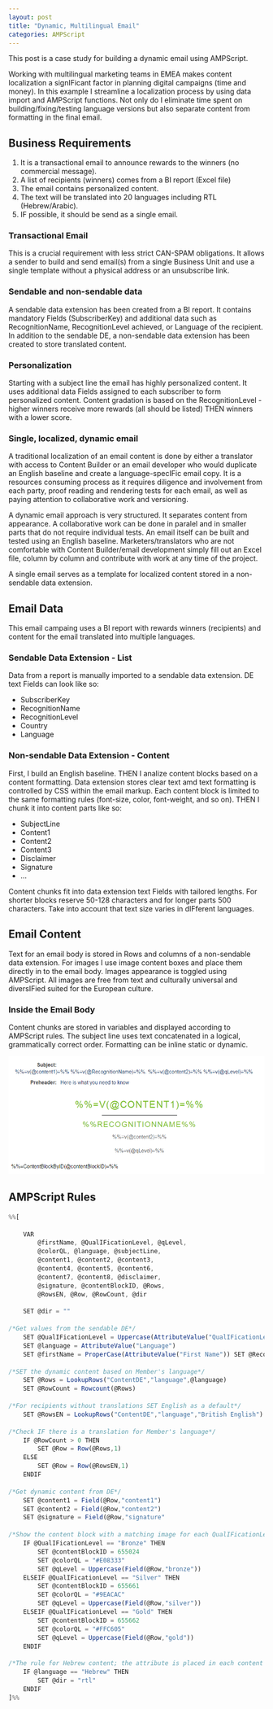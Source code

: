 ```yaml
---
layout: post
title: "Dynamic, Multilingual Email"
categories: AMPScript
---
```


This post is a case study for building a dynamic email using AMPScript.

Working with multilingual marketing teams in EMEA makes content localization a signIFicant factor in planning digital campaigns (time and money). In this example I streamline a localization process by using data import and AMPScript functions. Not only do I eliminate time spent on building/fixing/testing language versions but also separate content from formatting in the final email.

## Business Requirements
1. It is a transactional email to announce rewards to the winners (no commercial message).
2. A list of recipients (winners) comes from a BI report (Excel file)
3. The email contains personalized content.
4. The text will be translated into 20 languages including RTL (Hebrew/Arabic).
5. IF possible, it should be send as a single email.

### Transactional Email
This is a crucial requirement with less strict CAN-SPAM obligations. It allows a sender to build and send email(s) from a single Business Unit and use a single template without a physical address or an unsubscribe link.

### Sendable and non-sendable data
A sendable data extension has been created from a BI report. It contains mandatory Fields (SubscriberKey) and additional data such as RecognitionName, RecognitionLevel achieved, or Language of the recipient.
In addition to the sendable DE, a non-sendable data extension has been created to store translated content.

### Personalization
Starting with a subject line the email has highly personalized content. It uses additional data Fields assigned to each subscriber to form personalized content. Content gradation is based on the RecognitionLevel - higher winners receive more rewards (all should be listed) THEN winners with a lower score.

### Single, localized, dynamic email
A traditional localization of an email content is done by either a translator with access to Content Builder or an email developer who would duplicate an English baseline and create a language-specIFic email copy. It is a resources consuming process as it requires diligence and involvement from each party, proof reading and rendering tests for each email, as well as paying attention to collaborative work and versioning.

A dynamic email approach is very structured. It separates content from appearance. A collaborative work can be done in paralel and in smaller parts that do not require individual tests. An email itself can be built and tested using an English baseline. Marketers/translators who are not comfortable with Content Builder/email development simply fill out an Excel file, column by column and contribute with work at any time of the project.

A single email serves as a template for localized content stored in a non-sendable data extension.


## Email Data

This email campaing uses a BI report with rewards winners (recipients) and content for the email translated into multiple languages.

### Sendable Data Extension - List
Data from a report is manually imported to a sendable data extension. DE text Fields can look like so:
- SubscriberKey
- RecognitionName
- RecognitionLevel
- Country
- Language

### Non-sendable Data Extension - Content
First, I build an English baseline. THEN I analize content blocks based on a content formatting. Data extension stores clear text amd text formatting is controlled by CSS within the email markup. Each content block is limited to the same formatting rules (font-size, color, font-weight, and so on). THEN I chunk it into content parts like so:
- SubjectLine
- Content1
- Content2
- Content3
- Disclaimer
- Signature
- &hellip;

Content chunks fit into data extension text Fields with tailored lengths. For shorter blocks reserve 50-128 characters and for longer parts 500 characters. Take into account that text size varies in dIFferent languages. 

## Email Content
Text for an email body is stored in Rows and columns of a non-sendable data extension. For images I use image content boxes and place them directly in to the email body. Images appearance is toggled using AMPScript. All images are free from text and culturally universal and diversIFied suited for the European culture.

### Inside the Email Body
Content chunks are stored in variables and displayed according to AMPScript rules. The subject line uses text concatenated in a logical, grammatically correct order. 
Formatting can be inline static or dynamic.


![Dynamic Email snapshot](/images/dynamicEmail.png)

## AMPScript Rules

```javascript
%%[
    
    VAR 
        @firstName, @QualIFicationLevel, @qLevel,
        @colorQL, @language, @subjectLine,
        @content1, @content2, @content3,
        @content4, @content5, @content6,
        @content7, @content8, @disclaimer,
        @signature, @contentBlockID, @Rows,
        @RowsEN, @Row, @RowCount, @dir

    SET @dir = "" 

/*Get values from the sendable DE*/
    SET @QualIFicationLevel = Uppercase(AttributeValue("QualIFicationLevel"))
    SET @language = AttributeValue("Language")
    SET @firstName = ProperCase(AttributeValue("First Name")) SET @RecognitionName = ProperCase(AttributeValue("RecognitionName")) 
    
/*SET the dynamic content based on Member's language*/
    SET @Rows = LookupRows("ContentDE","language",@language) 
    SET @RowCount = Rowcount(@Rows)

/*For recipients without translations SET English as a default*/    
    SET @RowsEN = LookupRows("ContentDE","language","British English") 

/*Check IF there is a translation for Member's language*/
    IF @RowCount > 0 THEN
        SET @Row = Row(@Rows,1)
    ELSE 
        SET @Row = Row(@RowsEN,1)
    ENDIF
    
/*Get dynamic content from DE*/
    SET @content1 = Field(@Row,"content1") 
    SET @content2 = Field(@Row,"content2") 
    SET @signature = Field(@Row,"signature"
    
/*Show the content block with a matching image for each QualIFicationLevel, SET the color for the font, assign localized content*/
    IF @QualIFicationLevel == "Bronze" THEN
        SET @contentBlockID = 655024 
        SET @colorQL = "#E08333" 
        SET @qLevel = Uppercase(Field(@Row,"bronze"))
    ELSEIF @QualIFicationLevel == "Silver" THEN
        SET @contentBlockID = 655661 
        SET @colorQL = "#9EACAC" 
        SET @qLevel = Uppercase(Field(@Row,"silver")) 
    ELSEIF @QualIFicationLevel == "Gold" THEN 
        SET @contentBlockID = 655662 
        SET @colorQL = "#FFC605" 
        SET @qLevel = Uppercase(Field(@Row,"gold")) 
    ENDIF
    
/*The rule for Hebrew content; the attribute is placed in each content block on the nearest TD*/ 
    IF @language == "Hebrew" THEN
        SET @dir = "rtl" 
    ENDIF 
]%%
```